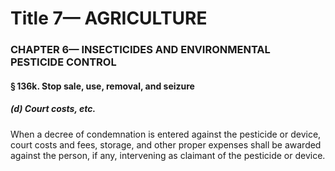 
# Title 7— AGRICULTURE
### CHAPTER 6— INSECTICIDES AND ENVIRONMENTAL PESTICIDE CONTROL
#### § 136k. Stop sale, use, removal, and seizure
##### (d) Court costs, etc.

When a decree of condemnation is entered against the pesticide or device, court costs and fees, storage, and other proper expenses shall be awarded against the person, if any, intervening as claimant of the pesticide or device.
